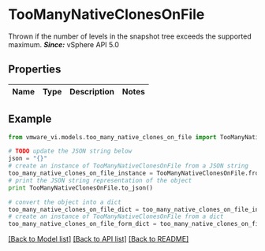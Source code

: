 # TooManyNativeClonesOnFile

Thrown if the number of levels in the snapshot tree exceeds the supported maximum.  ***Since:*** vSphere API 5.0 

## Properties
Name | Type | Description | Notes
------------ | ------------- | ------------- | -------------

## Example

```python
from vmware_vi.models.too_many_native_clones_on_file import TooManyNativeClonesOnFile

# TODO update the JSON string below
json = "{}"
# create an instance of TooManyNativeClonesOnFile from a JSON string
too_many_native_clones_on_file_instance = TooManyNativeClonesOnFile.from_json(json)
# print the JSON string representation of the object
print TooManyNativeClonesOnFile.to_json()

# convert the object into a dict
too_many_native_clones_on_file_dict = too_many_native_clones_on_file_instance.to_dict()
# create an instance of TooManyNativeClonesOnFile from a dict
too_many_native_clones_on_file_form_dict = too_many_native_clones_on_file.from_dict(too_many_native_clones_on_file_dict)
```
[[Back to Model list]](../README.md#documentation-for-models) [[Back to API list]](../README.md#documentation-for-api-endpoints) [[Back to README]](../README.md)


